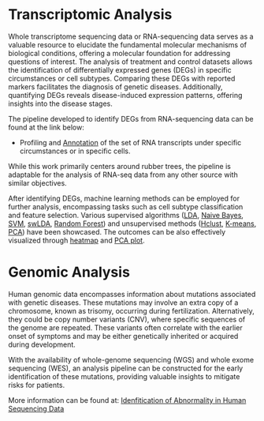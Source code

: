 # Transcriptomic Analysis

Whole transcriptome sequencing data or RNA-sequencing data serves as a valuable resource to elucidate the fundamental molecular mechanisms of biological conditions, offering a molecular foundation for addressing questions of interest. The analysis of treatment and control datasets allows the identification of differentially expressed genes (DEGs) in specific circumstances or cell subtypes. Comparing these DEGs with reported markers facilitates the diagnosis of genetic diseases. Additionally, quantifying DEGs reveals disease-induced expression patterns, offering insights into the disease stages.

The pipeline developed to identify DEGs from RNA-sequencing data can be found at the link below: 
- Profiling and [Annotation](https://vanngocthuyla.github.io/Data_Analysis/pages/sequencing/Annotation) of the set of RNA transcripts under specific circumstances or in specific cells.

While this work primarily centers around rubber trees, the pipeline is adaptable for the analysis of RNA-seq data from any other source with similar objectives. 

After identifying DEGs, machine learning methods can be employed for further analysis, encompassing tasks such as cell subtype classification and feature selection. Various supervised algorithms ([LDA](https://vanngocthuyla.github.io/Data_Analysis/pages/sequencing/LDA), [Naive Bayes](https://vanngocthuyla.github.io/Data_Analysis/pages/sequencing/Naive_Bayes), [SVM](https://vanngocthuyla.github.io/Data_Analysis/pages/sequencing/SVM), [swLDA](https://vanngocthuyla.github.io/Data_Analysis/pages/sequencing/swLDA), [Random Forest](https://vanngocthuyla.github.io/Data_Analysis/pages/sequencing/RF)) and unsupervised methods ([Hclust](https://vanngocthuyla.github.io/Data_Analysis/pages/sequencing/hclust), [K-means](https://vanngocthuyla.github.io/Data_Analysis/pages/sequencing/kmean), [PCA](https://vanngocthuyla.github.io/Data_Analysis/pages/sequencing/PCA)) have been showcased. The outcomes can be also effectively visualized through [heatmap](https://vanngocthuyla.github.io/Data_Analysis/pages/sequencing/Heatmap) and [PCA plot](https://vanngocthuyla.github.io/Data_Analysis/pages/sequencing/PCA_Plot). 


# Genomic Analysis

Human genomic data encompasses information about mutations associated with genetic diseases. These mutations may involve an extra copy of a chromosome, known as trisomy, occurring during fertilization. Alternatively, they could be copy number variants (CNV), where specific sequences of the genome are repeated. These variants often correlate with the earlier onset of symptoms and may be either genetically inherited or acquired during development.

With the availability of whole-genome sequencing (WGS) and whole exome sequencing (WES), an analysis pipeline can be constructed for the early identification of these mutations, providing valuable insights to mitigate risks for patients.

More information can be found at: [Idenfitication of Abnormality in Human Sequencing Data](https://vanngocthuyla.github.io/Data_Analysis/pages/sequencing/NIPT) 
